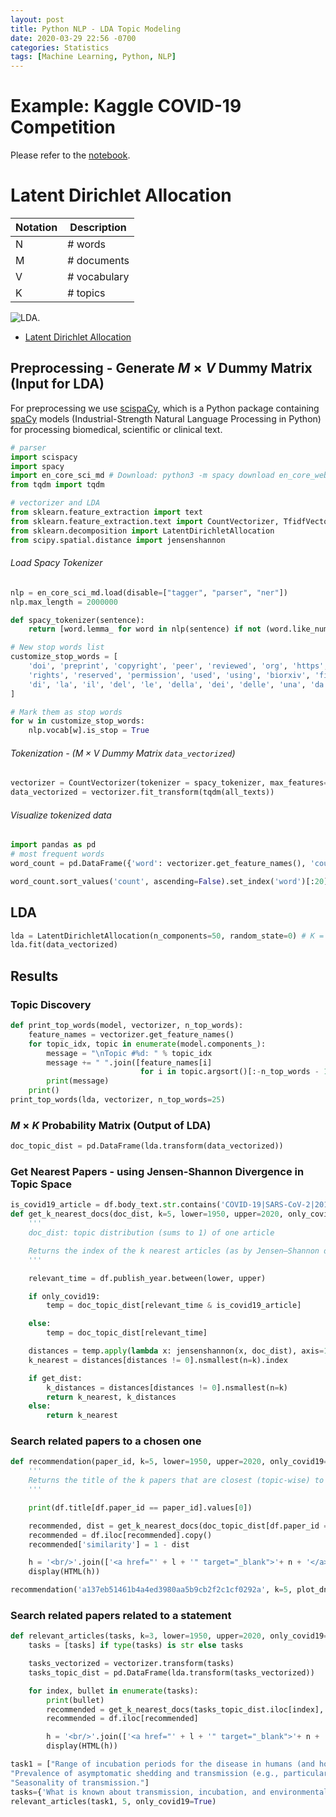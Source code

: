 ```yaml
---
layout: post
title: Python NLP - LDA Topic Modeling
date: 2020-03-29 22:56 -0700
categories: Statistics
tags: [Machine Learning, Python, NLP]
---
```


# Example: Kaggle COVID-19 Competition
Please refer to the [notebook](https://ylyy93.github.io/my_blog/assets/posts/kaggle/topic-modeling-finding-related-articles.html).

# Latent Dirichlet Allocation

| Notation | Description|
|----------|------------|
|N         |# words     |
|M         |# documents |
|V         |# vocabulary|
|K         |# topics    |

![LDA](https://ylyy93.github.io/my_blog/assets/posts/kaggle/LDA_notes.jpeg).

- [Latent Dirichlet Allocation](http://www.jmlr.org/papers/volume3/blei03a/blei03a.pdf)

## Preprocessing - Generate $M\times V$ Dummy Matrix (Input for LDA)
For preprocessing we use [scispaCy](https://allenai.github.io/scispacy/), which is a Python package containing [spaCy](https://spacy.io) models (Industrial-Strength Natural Language Processing in Python) for processing biomedical, scientific or clinical text.

```python
# parser
import scispacy
import spacy
import en_core_sci_md # Download: python3 -m spacy download en_core_web_sm
from tqdm import tqdm

# vectorizer and LDA
from sklearn.feature_extraction import text
from sklearn.feature_extraction.text import CountVectorizer, TfidfVectorizer
from sklearn.decomposition import LatentDirichletAllocation
from scipy.spatial.distance import jensenshannon
```

###### Load Spacy Tokenizer  
```python
nlp = en_core_sci_md.load(disable=["tagger", "parser", "ner"])
nlp.max_length = 2000000

def spacy_tokenizer(sentence):
    return [word.lemma_ for word in nlp(sentence) if not (word.like_num or word.is_stop or word.is_punct or word.is_space or len(word)==1)]

# New stop words list
customize_stop_words = [
    'doi', 'preprint', 'copyright', 'peer', 'reviewed', 'org', 'https', 'et', 'al', 'author', 'figure',
    'rights', 'reserved', 'permission', 'used', 'using', 'biorxiv', 'fig', 'fig.', 'al.',
    'di', 'la', 'il', 'del', 'le', 'della', 'dei', 'delle', 'una', 'da',  'dell',  'non', 'si'
]

# Mark them as stop words
for w in customize_stop_words:
    nlp.vocab[w].is_stop = True
```

###### Tokenization - ($M\times V$ Dummy Matrix `data_vectorized`)
```python
vectorizer = CountVectorizer(tokenizer = spacy_tokenizer, max_features=800000) # V = 800000
data_vectorized = vectorizer.fit_transform(tqdm(all_texts))
```
###### Visualize tokenized data
```python
import pandas as pd
# most frequent words
word_count = pd.DataFrame({'word': vectorizer.get_feature_names(), 'count': np.asarray(data_vectorized.sum(axis=0))[0]})

word_count.sort_values('count', ascending=False).set_index('word')[:20].sort_values('count', ascending=True).plot(kind='barh')
```

## LDA
```python
lda = LatentDirichletAllocation(n_components=50, random_state=0) # K = 50 (# topics)
lda.fit(data_vectorized)
```

## Results

### Topic Discovery
```python
def print_top_words(model, vectorizer, n_top_words):
    feature_names = vectorizer.get_feature_names()
    for topic_idx, topic in enumerate(model.components_):
        message = "\nTopic #%d: " % topic_idx
        message += " ".join([feature_names[i]
                             for i in topic.argsort()[:-n_top_words - 1:-1]])
        print(message)
    print()
print_top_words(lda, vectorizer, n_top_words=25)
```

### $M\times K$ Probability Matrix (Output of LDA)
```python
doc_topic_dist = pd.DataFrame(lda.transform(data_vectorized))
```

### Get Nearest Papers - using Jensen-Shannon Divergence in Topic Space

```python
is_covid19_article = df.body_text.str.contains('COVID-19|SARS-CoV-2|2019-nCov|SARS Coronavirus 2|2019 Novel Coronavirus')
def get_k_nearest_docs(doc_dist, k=5, lower=1950, upper=2020, only_covid19=False, get_dist=False):
    '''
    doc_dist: topic distribution (sums to 1) of one article

    Returns the index of the k nearest articles (as by Jensen–Shannon divergence in topic space).
    '''

    relevant_time = df.publish_year.between(lower, upper)

    if only_covid19:
        temp = doc_topic_dist[relevant_time & is_covid19_article]

    else:
        temp = doc_topic_dist[relevant_time]

    distances = temp.apply(lambda x: jensenshannon(x, doc_dist), axis=1)
    k_nearest = distances[distances != 0].nsmallest(n=k).index

    if get_dist:
        k_distances = distances[distances != 0].nsmallest(n=k)
        return k_nearest, k_distances
    else:
        return k_nearest
```

### Search related papers to a chosen one
```python
def recommendation(paper_id, k=5, lower=1950, upper=2020, only_covid19=False):
    '''
    Returns the title of the k papers that are closest (topic-wise) to the paper given by paper_id.
    '''

    print(df.title[df.paper_id == paper_id].values[0])

    recommended, dist = get_k_nearest_docs(doc_topic_dist[df.paper_id == paper_id].iloc[0], k, lower, upper, only_covid19, get_dist=True)
    recommended = df.iloc[recommended].copy()
    recommended['similarity'] = 1 - dist

    h = '<br/>'.join(['<a href="' + l + '" target="_blank">'+ n + '</a>' +' (Similarity: ' + "{:.2f}".format(s) + ')' for l, n, s in recommended[['url','title', 'similarity']].values])
    display(HTML(h))
```

```python
recommendation('a137eb51461b4a4ed3980aa5b9cb2f2c1cf0292a', k=5, plot_dna=True)
```

### Search related papers related to a statement

```python
def relevant_articles(tasks, k=3, lower=1950, upper=2020, only_covid19=False):
    tasks = [tasks] if type(tasks) is str else tasks

    tasks_vectorized = vectorizer.transform(tasks)
    tasks_topic_dist = pd.DataFrame(lda.transform(tasks_vectorized))

    for index, bullet in enumerate(tasks):
        print(bullet)
        recommended = get_k_nearest_docs(tasks_topic_dist.iloc[index], k, lower, upper, only_covid19)
        recommended = df.iloc[recommended]

        h = '<br/>'.join(['<a href="' + l + '" target="_blank">'+ n + '</a>' for l, n in recommended[['url','title']].values])
        display(HTML(h))
```

```python
task1 = ["Range of incubation periods for the disease in humans (and how this varies across age and health status) and how long individuals are contagious, even after recovery.",
"Prevalence of asymptomatic shedding and transmission (e.g., particularly children).",
"Seasonality of transmission."]
tasks={'What is known about transmission, incubation, and environmental stability?': task1}
relevant_articles(task1, 5, only_covid19=True)
```
